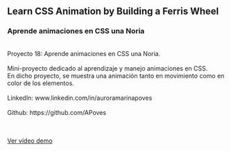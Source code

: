 ## Learn CSS Animation by Building a Ferris Wheel
### Aprende animaciones en CSS una Noria
<br>
Proyecto 18: Aprende animaciones en CSS una Noria.
<br>
<br>
Mini-proyecto dedicado al aprendizaje y manejo animaciones en CSS.
<br>
En dicho proyecto, se muestra una animación tanto en movimiento como en color de los elementos.
<br>
<br>
LinkedIn: www.linkedin.com/in/auroramarinapoves
<br>
<br>
Github: https://github.com/APoves

<br>
<br>
<br>

[Ver vídeo demo](./wheel.mp4)
